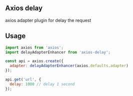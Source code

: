 ## Axios delay

axios adapter plugin for delay the request

## Usage

```js
import axios from 'axios';
import delayAdapterEnhancer from 'axios-delay';

const api = axios.create({
  adapter: delayAdapterEnhancer(axios.defaults.adapter)
});

api.get('url', {
  delay: 1000 // delay 1 second
});
```
